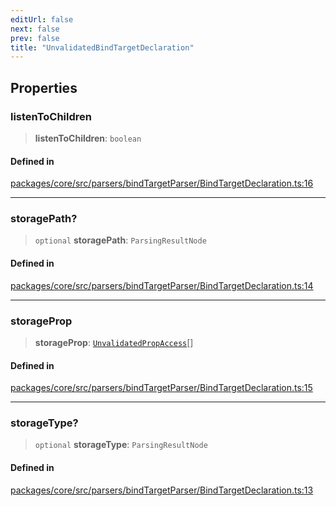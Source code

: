 ```yaml
---
editUrl: false
next: false
prev: false
title: "UnvalidatedBindTargetDeclaration"
---
```


## Properties

### listenToChildren

> **listenToChildren**: `boolean`

#### Defined in

[packages/core/src/parsers/bindTargetParser/BindTargetDeclaration.ts:16](https://github.com/mProjectsCode/obsidian-meta-bind-plugin/blob/f6219a613aed1d40ff7f62bc1faab53d3dd969bb/packages/core/src/parsers/bindTargetParser/BindTargetDeclaration.ts#L16)

***

### storagePath?

> `optional` **storagePath**: `ParsingResultNode`

#### Defined in

[packages/core/src/parsers/bindTargetParser/BindTargetDeclaration.ts:14](https://github.com/mProjectsCode/obsidian-meta-bind-plugin/blob/f6219a613aed1d40ff7f62bc1faab53d3dd969bb/packages/core/src/parsers/bindTargetParser/BindTargetDeclaration.ts#L14)

***

### storageProp

> **storageProp**: [`UnvalidatedPropAccess`](/obsidian-meta-bind-plugin-docs/api/interfaces/unvalidatedpropaccess/)[]

#### Defined in

[packages/core/src/parsers/bindTargetParser/BindTargetDeclaration.ts:15](https://github.com/mProjectsCode/obsidian-meta-bind-plugin/blob/f6219a613aed1d40ff7f62bc1faab53d3dd969bb/packages/core/src/parsers/bindTargetParser/BindTargetDeclaration.ts#L15)

***

### storageType?

> `optional` **storageType**: `ParsingResultNode`

#### Defined in

[packages/core/src/parsers/bindTargetParser/BindTargetDeclaration.ts:13](https://github.com/mProjectsCode/obsidian-meta-bind-plugin/blob/f6219a613aed1d40ff7f62bc1faab53d3dd969bb/packages/core/src/parsers/bindTargetParser/BindTargetDeclaration.ts#L13)
